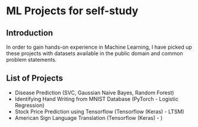 # ML Projects for self-study

## Introduction
In order to gain hands-on experience in Machine Learning, I have picked up these projects with datasets available in the public domain and common problem statements.

## List of Projects
- Disease Prediction (SVC, Gaussian Naive Bayes, Random Forest)
- Identifying Hand Writing from MNIST Database (PyTorch - Logistic Regression)
- Stock Price Prediction using Tensorflow (Tensorflow (Keras) - LTSM)
- American Sign Language Translation (Tensorflow (Keras) - )